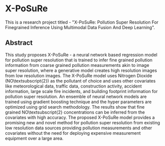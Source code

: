 # X-PoSuRe
This is a research project titled - "X-PoSuRe: Pollution Super Resolution For Finegrained Inference Using Multimodal Data Fusion And Deep Learning". 
## Abstract
This study proposes X-PoSuRe - a neural network based regression model for pollution super resolution that is trained to infer fine grained pollution information from coarse grained pollution measurements akin to image super resolution, where a generative model creates high resolution images from low resolution images. The X-PoSuRe model uses Nitrogen Dioxide (NO\textsubscript{2}) as the pollutant of choice and uses other covariates like meteorological data, traffic data, construction activity, accident information, large scale fire incidents, and building footprint information for pollution super resolution. An ensemble of neural network models are trained using gradient boosting technique and the hyper parameters are optimized using grid search methodology. The results show that fine grained NO\textsubscript{2} concentrations can be inferred from the covariates with high accuracy. The proposed X-PoSuRe model provides a promising new and novel method for pollution super resolution from existing low resolution data sources providing pollution measurements and other covariates without the need for deploying expensive measurement equipment over a large area.
